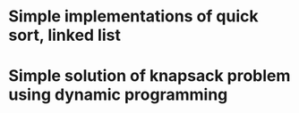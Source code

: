 # Simple implementations of quick sort, linked list
# Simple solution of knapsack problem using dynamic programming